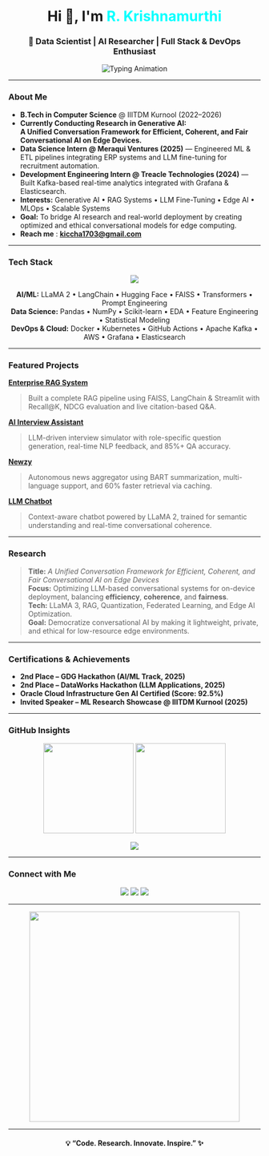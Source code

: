 <!-- 🌟 Animated GitHub Profile README 🌟 -->

<h1 align="center">Hi 👋, I'm <span style="color:#00FFFF;">R. Krishnamurthi</span></h1>
<h3 align="center">🚀 Data Scientist | AI Researcher | Full Stack & DevOps Enthusiast</h3>

<p align="center">
  <img src="https://readme-typing-svg.herokuapp.com?font=Fira+Code&weight=600&size=22&duration=3000&pause=800&color=00F7F7&center=true&vCenter=true&width=750&lines=AI+%26+ML+Researcher;Full+Stack+and+MLOps+Explorer;Building+Scalable+%26+Intelligent+Systems;Driven+by+Curiosity+%26+Continuous+Learning" alt="Typing Animation"/>
</p>

---

###  About Me
-  **B.Tech in Computer Science** @ IIITDM Kurnool (2022–2026)
-  **Currently Conducting Research in Generative AI:**  
  **A Unified Conversation Framework for Efficient, Coherent, and Fair Conversational AI on Edge Devices.**
-  **Data Science Intern @ Meraqui Ventures (2025)** — Engineered ML & ETL pipelines integrating ERP systems and LLM fine-tuning for recruitment automation.
-  **Development Engineering Intern @ Treacle Technologies (2024)** — Built Kafka-based real-time analytics integrated with Grafana & Elasticsearch.
-  **Interests:** Generative AI • RAG Systems • LLM Fine-Tuning • Edge AI • MLOps • Scalable Systems
-  **Goal:** To bridge AI research and real-world deployment by creating optimized and ethical conversational models for edge computing.
-  **Reach me** : **[kiccha1703@gmail.com](mailto:kiccha1703@gmail.com)**  

---

###  Tech Stack
<p align="center">
  <img src="https://skillicons.dev/icons?i=python,cpp,java,flask,react,html,css,js,bootstrap,pytorch,tensorflow,docker,kubernetes,git,github,linux,mysql,postgresql,aws" />
</p>

<p align="center">
  <b>AI/ML:</b> LLaMA 2 • LangChain • Hugging Face • FAISS • Transformers • Prompt Engineering  
  <br>
  <b>Data Science:</b> Pandas • NumPy • Scikit-learn • EDA • Feature Engineering • Statistical Modeling  
  <br>
  <b>DevOps & Cloud:</b> Docker • Kubernetes • GitHub Actions • Apache Kafka • AWS • Grafana • Elasticsearch  
</p>

---

###  Featured Projects

**[Enterprise RAG System](https://github.com/krishnamurthi-ramesh/enterprise-rag)**  
> Built a complete RAG pipeline using FAISS, LangChain & Streamlit with Recall@K, NDCG evaluation and live citation-based Q&A.

 **[AI Interview Assistant](https://github.com/krishnamurthi-ramesh/ai-interview-assistant)**  
> LLM-driven interview simulator with role-specific question generation, real-time NLP feedback, and 85%+ QA accuracy.

 **[Newzy](https://github.com/krishnamurthi-ramesh/Newzy_)**  
> Autonomous news aggregator using BART summarization, multi-language support, and 60% faster retrieval via caching.

 **[LLM Chatbot](https://github.com/krishnamurthi-ramesh/chatbot_using_nlp_)**  
> Context-aware chatbot powered by LLaMA 2, trained for semantic understanding and real-time conversational coherence.

---

###  Research
> **Title:** *A Unified Conversation Framework for Efficient, Coherent, and Fair Conversational AI on Edge Devices*  
> **Focus:** Optimizing LLM-based conversational systems for on-device deployment, balancing **efficiency**, **coherence**, and **fairness**.  
> **Tech:** LLaMA 3, RAG, Quantization, Federated Learning, and Edge AI Optimization.  
> **Goal:** Democratize conversational AI by making it lightweight, private, and ethical for low-resource edge environments.  

---

###  Certifications & Achievements
-  **2nd Place – GDG Hackathon (AI/ML Track, 2025)**  
-  **2nd Place – DataWorks Hackathon (LLM Applications, 2025)**  
-  **Oracle Cloud Infrastructure Gen AI Certified (Score: 92.5%)**  
-  **Invited Speaker – ML Research Showcase @ IIITDM Kurnool (2025)**  

---

###  GitHub Insights
<p align="center">
  <img src="https://github-readme-stats.vercel.app/api?username=krishnamurthi-ramesh&show_icons=true&theme=radical&count_private=true" height="180em"/>
  <img src="https://github-readme-streak-stats.herokuapp.com/?user=krishnamurthi-ramesh&theme=radical" height="180em"/>
</p>

<p align="center">
  <img src="https://github-readme-activity-graph.vercel.app/graph?username=krishnamurthi-ramesh&theme=tokyo-night&hide_border=true&area=true" />
</p>

---

###  Connect with Me
<p align="center">
  <a href="https://linkedin.com/in/krishna9003762619murthi" target="_blank"><img src="https://img.shields.io/badge/LinkedIn-0A66C2?logo=linkedin&logoColor=white&style=for-the-badge"/></a>
  <a href="mailto:kiccha1703@gmail.com"><img src="https://img.shields.io/badge/Gmail-D14836?logo=gmail&logoColor=white&style=for-the-badge"/></a>
  <a href="https://github.com/krishnamurthi-ramesh"><img src="https://img.shields.io/badge/GitHub-171515?logo=github&logoColor=white&style=for-the-badge"/></a>
</p>

---

<p align="center">
  <img src="https://raw.githubusercontent.com/krishnamurthi-ramesh/krishnamurthi-ramesh/main/assets/coding.gif" width="420"/>
</p>

---

<h4 align="center">💡 “Code. Research. Innovate. Inspire.” ✨</h4>
